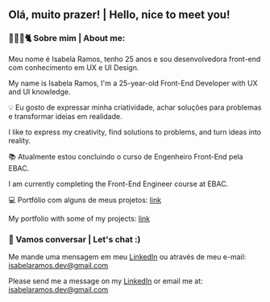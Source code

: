 ## Olá, muito prazer! | Hello, nice to meet you!

### 👩🏻‍💻🐈 Sobre mim | About me:
  Meu nome é Isabela Ramos, tenho 25 anos e sou desenvolvedora front-end com conhecimento em UX e UI Design.
  
  My name is Isabela Ramos, I'm a 25-year-old Front-End Developer with UX and UI knowledge.
  

💡 Eu gosto de expressar minha criatividade, achar soluções para problemas e transformar ideias em realidade.

  I like to express my creativity, find solutions to problems, and turn ideas into reality.
  

📚 Atualmente estou concluindo o curso de Engenheiro Front-End pela EBAC.

  I am currently completing the Front-End Engineer course at EBAC.
  

💻 Portfólio com alguns de meus projetos: [link](https://isabelaramos.vercel.app)

  My portfolio with some of my projects: [link](https://isabelaramos.vercel.app)
  

### 💬 Vamos conversar | Let's chat :)
Me mande uma mensagem em meu [LinkedIn](https://www.linkedin.com/in/isabela-ramos-teixeira/) ou através de meu e-mail: isabelaramos.dev@gmail.com

Please send me a message on my [LinkedIn](https://www.linkedin.com/in/isabela-ramos-teixeira/?locale=en_US) or email me at: isabelaramos.dev@gmail.com
